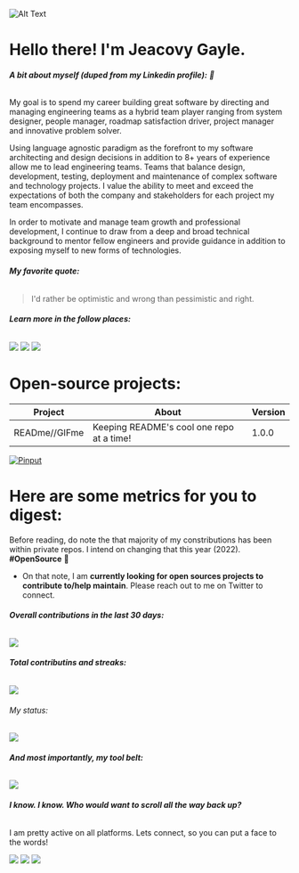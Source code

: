 ![Alt Text](https://media.giphy.com/media/3ohzdKL2Du3vuI3ydG/giphy.gif)

# Hello there! I'm **Jeacovy Gayle**.

###### **A bit about myself (***duped from my Linkedin profile***):** 🥸

My goal is to spend my career building great software by directing and managing engineering teams as a hybrid team player ranging from system designer, people manager, roadmap satisfaction driver, project manager and innovative problem solver.

Using language agnostic paradigm as the forefront to my software architecting and design decisions in addition to 8+ years of experience allow me to lead engineering teams. Teams that balance design, development, testing, deployment and maintenance of complex software and technology projects. I value the ability to meet and exceed the expectations of both the company and stakeholders for each project my team encompasses.

In order to motivate and manage team growth and professional development, I continue to draw from a deep and broad technical background to mentor fellow engineers and provide guidance in addition to exposing myself to new forms of technologies.

###### **My favorite quote:**
> I'd rather be optimistic and wrong than pessimistic and right.

###### **Learn more in the follow places:**

[![](https://img.shields.io/badge/LinkedIn-0077B5?style=for-the-badge&logo=linkedin&logoColor=white)](https://www.linkedin.com/in/jeacovygayle)
[![](https://img.shields.io/badge/Twitter-0077B5?style=for-the-badge&logo=twitter&logoColor=white)](https://twitter.com/jeacovy)
[![](https://img.shields.io/badge/Instagram-0077B5?style=for-the-badge&logo=instagram&logoColor=white)](https://instagram.com/jeacovy)

# **Open-source** projects:
| Project | About | Version |
| --------------- | --------------- | --------------- |
| READme//GIFme | Keeping README's cool one repo at a time! | 1.0.0 |

[![Pinput](https://github-readme-stats.vercel.app/api/pin/?username=jeacovy&repo=readme-gifme&theme=vue-dark)](https://github.com/jeacovy/readme-gifme)

# Here are some **metrics** for you to digest:

Before reading, do note the that majority of my constributions has been within private repos. I intend on changing that this year (2022). **#OpenSource** 🥑

- On that note, I am **currently looking for open sources projects to contribute to/help maintain**. Please reach out to me on Twitter to connect.

###### **Overall contributions in the last 30 days:**
[![](https://activity-graph.herokuapp.com/graph?username=jeacovy&theme=xcode)](https://git.io/SauravMukherjee44)

###### **Total contributins and streaks:**
 ![](https://github-readme-streak-stats.herokuapp.com/?user=jeacovy&hide_border=true&fire=DD2727)

###### My status:
![](https://github-readme-stats.vercel.app/api?username=jeacovy&show_icons=true)

###### **And most importantly, my tool belt:**
![](https://github-readme-stats.vercel.app/api/top-langs/?username=jeacovy&langs_count=3&hide_title=true&hide_border=true)

###### **I know. I know. Who would want to scroll all the way back up?**
I am pretty active on all platforms. Lets connect, so you can put a face to the words!

[![](https://img.shields.io/badge/LinkedIn-0077B5?style=for-the-badge&logo=linkedin&logoColor=white)](https://www.linkedin.com/in/jeacovygayle)
[![](https://img.shields.io/badge/Twitter-0077B5?style=for-the-badge&logo=twitter&logoColor=white)](https://twitter.com/jeacovy)
[![](https://img.shields.io/badge/Instagram-0077B5?style=for-the-badge&logo=instagram&logoColor=white)](https://instagram.com/jeacovy)
